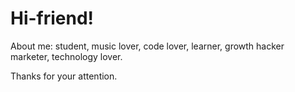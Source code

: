 # Hi-friend! 

About me: student, music lover, code lover, learner, growth hacker marketer, technology lover. 

Thanks for your attention. 

